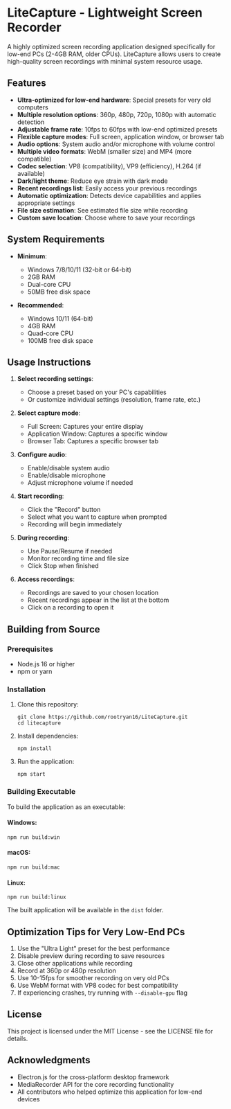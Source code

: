 # LiteCapture - Lightweight Screen Recorder

A highly optimized screen recording application designed specifically for low-end PCs (2-4GB RAM, older CPUs). LiteCapture allows users to create high-quality screen recordings with minimal system resource usage.

## Features

- **Ultra-optimized for low-end hardware**: Special presets for very old computers
- **Multiple resolution options**: 360p, 480p, 720p, 1080p with automatic detection
- **Adjustable frame rate**: 10fps to 60fps with low-end optimized presets
- **Flexible capture modes**: Full screen, application window, or browser tab
- **Audio options**: System audio and/or microphone with volume control
- **Multiple video formats**: WebM (smaller size) and MP4 (more compatible)
- **Codec selection**: VP8 (compatibility), VP9 (efficiency), H.264 (if available)
- **Dark/light theme**: Reduce eye strain with dark mode
- **Recent recordings list**: Easily access your previous recordings
- **Automatic optimization**: Detects device capabilities and applies appropriate settings
- **File size estimation**: See estimated file size while recording
- **Custom save location**: Choose where to save your recordings

## System Requirements

- **Minimum**: 
  - Windows 7/8/10/11 (32-bit or 64-bit)
  - 2GB RAM
  - Dual-core CPU
  - 50MB free disk space

- **Recommended**:
  - Windows 10/11 (64-bit)
  - 4GB RAM
  - Quad-core CPU
  - 100MB free disk space

## Usage Instructions

1. **Select recording settings**:
   - Choose a preset based on your PC's capabilities
   - Or customize individual settings (resolution, frame rate, etc.)

2. **Select capture mode**:
   - Full Screen: Captures your entire display
   - Application Window: Captures a specific window
   - Browser Tab: Captures a specific browser tab

3. **Configure audio**:
   - Enable/disable system audio
   - Enable/disable microphone
   - Adjust microphone volume if needed

4. **Start recording**:
   - Click the "Record" button
   - Select what you want to capture when prompted
   - Recording will begin immediately

5. **During recording**:
   - Use Pause/Resume if needed
   - Monitor recording time and file size
   - Click Stop when finished

6. **Access recordings**:
   - Recordings are saved to your chosen location
   - Recent recordings appear in the list at the bottom
   - Click on a recording to open it

## Building from Source

### Prerequisites

- Node.js 16 or higher
- npm or yarn

### Installation

1. Clone this repository:
   ```
   git clone https://github.com/rootryan16/LiteCapture.git
   cd litecapture
   ```

2. Install dependencies:
   ```
   npm install
   ```

3. Run the application:
   ```
   npm start
   ```

### Building Executable

To build the application as an executable:

#### Windows:
```
npm run build:win
```

#### macOS:
```
npm run build:mac
```

#### Linux:
```
npm run build:linux
```

The built application will be available in the `dist` folder.

## Optimization Tips for Very Low-End PCs

1. Use the "Ultra Light" preset for the best performance
2. Disable preview during recording to save resources
3. Close other applications while recording
4. Record at 360p or 480p resolution
5. Use 10-15fps for smoother recording on very old PCs
6. Use WebM format with VP8 codec for best compatibility
7. If experiencing crashes, try running with `--disable-gpu` flag

## License

This project is licensed under the MIT License - see the LICENSE file for details.

## Acknowledgments

- Electron.js for the cross-platform desktop framework
- MediaRecorder API for the core recording functionality
- All contributors who helped optimize this application for low-end devices
